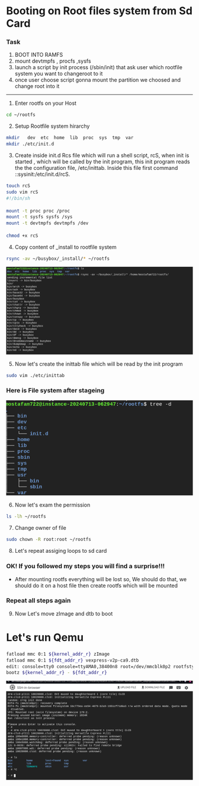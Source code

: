 # Booting on Root files system from Sd Card
### Task
1. BOOT INTO RAMFS
2. mount devtmpfs , procfs ,sysfs
3. launch a script by init process (/sbin/init) that ask user which rootfile system you want to changeroot to it
4. once user choose script gonna mount the partition we choosed and change root into it
-----------------------------------------------------------------------------------------------
1. Enter rootfs on your Host
```bash 
cd ~/rootfs
```
2. Setup Rootfile system hirarchy
``` bash 
mkdir   dev  etc  home  lib  proc  sys  tmp  var
mkdir ./etc/init.d
```
3. Create inside init.d Rcs file which will run a shell script, rcS, when init is started , which will be called by the init program, this init program reads the the configuration file, /etc/inittab. Inside this file first command ::sysinit:/etc/init.d/rcS.
``` bash
touch rcS
sudo vim rcS
#!/bin/sh

mount -t proc proc /proc
mount -t sysfs sysfs /sys
mount -t devtmpfs devtmpfs /dev

chmod +x rcS
```
4. Copy content of _install to rootfile system
``` bash 
rsync -av ~/busybox/_install/* ~/rootfs
```
![Copying_Install](./initramfs.png)

5. Now let's create the inittab file which will be read by the init program

``` bash
sudo vim ./etc/inittab
```
### Here is File system after stageing 
![Hierarchy](./fstree.png)

6. Now let's exam the permission 
``` bash 
ls -lh ~/rootfs
```
7. Change owner of file
``` bash 
sudo chown -R root:root ~/rootfs
```
8. Let's repeat assiging loops to sd card

### OK! If you followed my steps you will find a surprise!!!
- After mounting rootfs everything will be lost so, We should do that, we should do it on a host file then create rootfs which will be mounted

### Repeat all steps again
9. Now Let's move zImage and dtb to boot 

# Let's run Qemu

``` bash 
fatload mmc 0:1 ${kernel_addr_r} zImage
fatload mmc 0:1 ${fdt_addr_r} vexpress-v2p-ca9.dtb 
edit: console=tty0 console=ttyAMA0,38400n8 root=/dev/mmcblk0p2 rootfstype=ext4 rw  rootwait init=/sbin/init 
bootz ${kernel_addr_r} - ${fdt_addr_r} 
```
![boot_kernel_sd](./bootkernelsd.png)

